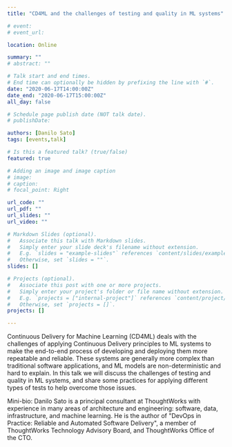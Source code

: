 ```yaml
---
title: "CD4ML and the challenges of testing and quality in ML systems"

# event: 
# event_url: 

location: Online

summary: ""
# abstract: ""

# Talk start and end times.
# End time can optionally be hidden by prefixing the line with `#`.
date: "2020-06-17T14:00:00Z"
date_end: "2020-06-17T15:00:00Z"
all_day: false

# Schedule page publish date (NOT talk date).
# publishDate:

authors: [Danilo Sato]
tags: [events,talk]

# Is this a featured talk? (true/false)
featured: true

# Adding an image and image caption
# image:
# caption: 
# focal_point: Right

url_code: ""
url_pdf: ""
url_slides: ""
url_video: ""

# Markdown Slides (optional).
#   Associate this talk with Markdown slides.
#   Simply enter your slide deck's filename without extension.
#   E.g. `slides = "example-slides"` references `content/slides/example-slides.md`.
#   Otherwise, set `slides = ""`.
slides: []

# Projects (optional).
#   Associate this post with one or more projects.
#   Simply enter your project's folder or file name without extension.
#   E.g. `projects = ["internal-project"]` references `content/project/deep-learning/index.md`.
#   Otherwise, set `projects = []`.
projects: []

---
```



Continuous Delivery for Machine Learning (CD4ML) deals with the challenges of applying Continuous Delivery principles to ML systems to make the end-to-end process of developing and deploying them more repeatable and reliable. These systems are generally more complex than traditional software applications, and ML models are non-deterministic and hard to explain. In this talk we will discuss the challenges of testing and quality in ML systems, and share some practices for applying different types of tests to help overcome those issues.

Mini-bio: Danilo Sato is a principal consultant at ThoughtWorks with experience in many areas of architecture and engineering: software, data, infrastructure, and machine learning. He is the author of "DevOps in Practice: Reliable and Automated Software Delivery", a member of ThoughtWorks Technology Advisory Board, and ThoughtWorks Office of the CTO.
